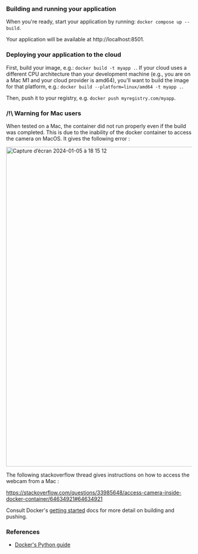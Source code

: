 ### Building and running your application

When you're ready, start your application by running:
`docker compose up --build`.

Your application will be available at http://localhost:8501.

### Deploying your application to the cloud

First, build your image, e.g.: `docker build -t myapp .`.
If your cloud uses a different CPU architecture than your development
machine (e.g., you are on a Mac M1 and your cloud provider is amd64),
you'll want to build the image for that platform, e.g.:
`docker build --platform=linux/amd64 -t myapp .`.

Then, push it to your registry, e.g. `docker push myregistry.com/myapp`.

### /!\ Warning for Mac users

When tested on a Mac, the container did not run properly even if the build was completed. This is due to the inability of the docker container to access the camera on MacOS. It gives the following error : 

<img width="866" alt="Capture d’écran 2024-01-05 à 18 15 12" src="https://github.com/Florent-LC/Morphing/assets/96991673/e7b9b295-da6d-404a-9e8c-e705c33885dc">

The following stackoverflow thread gives instructions on how to access the webcam from a Mac : 

https://stackoverflow.com/questions/33985648/access-camera-inside-docker-container/64634921#64634921

Consult Docker's [getting started](https://docs.docker.com/go/get-started-sharing/)
docs for more detail on building and pushing.

### References
* [Docker's Python guide](https://docs.docker.com/language/python/)
